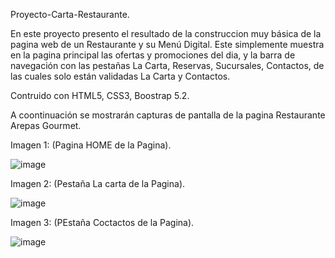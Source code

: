 Proyecto-Carta-Restaurante.

En este proyecto presento el resultado de la construccion muy básica de la pagina web de un Restaurante y su Menú Digital.
Este simplemente muestra en la pagina principal las ofertas y promociones del dia, y la barra de navegación con las pestañas La Carta, Reservas, Sucursales, Contactos, de las cuales solo están validadas La Carta y Contactos.


Contruido con HTML5, CSS3, Boostrap 5.2.

A coontinuación se mostrarán capturas de pantalla de la pagina Restaurante Arepas Gourmet.

Imagen 1: (Pagina HOME de la Pagina). 

![image](https://user-images.githubusercontent.com/105054694/169012232-65f005ec-ec6a-42ff-93af-daf0c1aaa103.png)


Imagen 2: (Pestaña La carta de la Pagina).

![image](https://user-images.githubusercontent.com/105054694/168998946-d4f0530a-3457-4600-a3fc-d49ad4c99991.png)


Imagen 3: (PEstaña Coctactos de la Pagina).

![image](https://user-images.githubusercontent.com/105054694/168999316-e27be0a1-688b-4d8e-9225-e3a2b2cff8ba.png)




